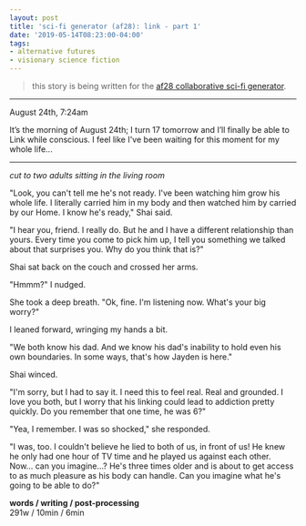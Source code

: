 ```yaml
---
layout: post
title: 'sci-fi generator (af28): link - part 1'
date: '2019-05-14T08:23:00-04:00'
tags:
- alternative futures
- visionary science fiction
--- 
```


> this story is being written for the [af28 collaborative sci-fi generator](https://unleashingalternativefutures.wordpress.com/af28/).

---

August 24th, 7:24am

It’s the morning of August 24th; I turn 17 tomorrow and I’ll finally be able to Link while conscious. I feel like I've been waiting for this moment for my whole life...

---

*cut to two adults sitting in the living room*

"Look, you can't tell me he's not ready. I've been watching him grow his whole life. I literally carried him in my body and then watched him by carried by our Home. I know he's ready," Shai said.

"I hear you, friend. I really do. But he and I have a different relationship than yours. Every time you come to pick him up, I tell you something we talked about that surprises you. Why do you think that is?"

Shai sat back on the couch and crossed her arms. 

"Hmmm?" I nudged. 

She took a deep breath. "Ok, fine. I'm listening now. What's your big worry?" 

I leaned forward, wringing my hands a bit. 

"We both know his dad. And we know his dad's inability to hold even his own boundaries. In some ways, that's how Jayden is here."

Shai winced. 

"I'm sorry, but I had to say it. I need this to feel real. Real and grounded. I love you both, but I worry that his linking could lead to addiction pretty quickly. Do you remember that one time, he was 6?"

"Yea, I remember. I was so shocked," she responded.

"I was, too. I couldn't believe he lied to both of us, in front of us! He knew he only had one hour of TV time and he played us against each other. Now... can you imagine...? He's three times older and is about to get access to as much pleasure as his body can handle. Can you imagine what he's going to be able to do?"

<!-- hyperlink bank -->


<!-- &#042; = asterisk -->
<!-- &#039; = single quote '-->

**words / writing / post-processing**  
291w / 10min / 6min